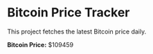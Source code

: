 # Bitcoin Price Tracker

This project fetches the latest Bitcoin price daily.

**Bitcoin Price:** $109459
